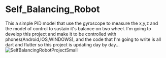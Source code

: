 # Self_Balancing_Robot
This a simple PID model that use the gyroscope to measure the x,y,z and the model of control to sustain it's balance on two wheel.
I'm going to develop this project and make it to be controlled with phones(Android,IOS,WINDOWS), and the code that I'm going to write is all dart and flutter 
so this project is updating day by day...
![SelfBalancingRobotProjectSmall](https://github.com/aliasghar1379/Self_Balancing_Robot/assets/59472710/31d34679-16f4-4db8-aaa6-b23660d67195)
